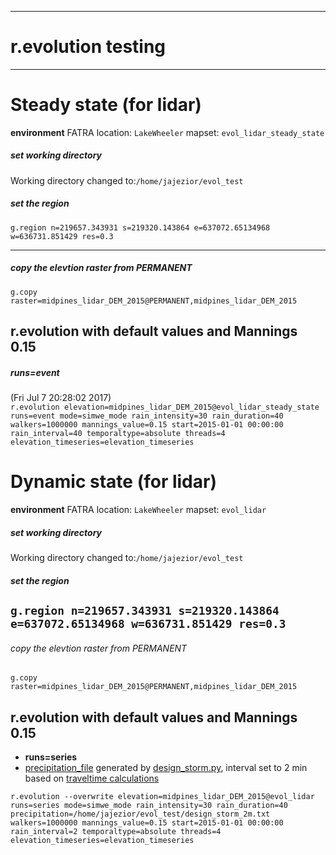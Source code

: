 ---------------------------
# r.evolution testing
---------------------------
# Steady state (for lidar)

**environment**
FATRA
location: `LakeWheeler`
mapset: `evol_lidar_steady_state`
##### set working directory
Working directory changed to:`/home/jajezior/evol_test` 
##### set the region
`g.region n=219657.343931 s=219320.143864 e=637072.65134968 w=636731.851429 res=0.3`

----------------------------
##### copy the elevtion raster from PERMANENT
`g.copy raster=midpines_lidar_DEM_2015@PERMANENT,midpines_lidar_DEM_2015`

## r.evolution with default values and Mannings 0.15
##### runs=event
(Fri Jul  7 20:28:02 2017)                                                      
`r.evolution elevation=midpines_lidar_DEM_2015@evol_lidar_steady_state runs=event mode=simwe_mode rain_intensity=30 rain_duration=40 walkers=1000000 mannings_value=0.15 start=2015-01-01 00:00:00 rain_interval=40 temporaltype=absolute threads=4 elevation_timeseries=elevation_timeseries`
# Dynamic state (for lidar)

**environment**
FATRA
location: `LakeWheeler`
mapset: `evol_lidar`
##### set working directory
Working directory changed to:`/home/jajezior/evol_test` 
##### set the region
`g.region n=219657.343931 s=219320.143864 e=637072.65134968 w=636731.851429 res=0.3`
----------------------------
###### copy the elevtion raster from PERMANENT

`g.copy raster=midpines_lidar_DEM_2015@PERMANENT,midpines_lidar_DEM_2015`

## r.evolution with default values and Mannings 0.15
* **runs=series**
* [precipitation_file](https://github.com/inioslawa/landscape_evolution/blob/master/Inia/design_storm/design_storms/design_storm_2m.txt) generated by [design_storm.py](https://github.com/inioslawa/landscape_evolution/blob/master/Inia/design_storm/design_storm.py), interval set to 2 min based on [traveltime calculations](https://github.com/inioslawa/landscape_evolution/blob/master/Inia/testing/traveltime_lidar.md)
                                                     
                                       
`r.evolution --overwrite elevation=midpines_lidar_DEM_2015@evol_lidar runs=series mode=simwe_mode rain_intensity=30 rain_duration=40 precipitation=/home/jajezior/evol_test/design_storm_2m.txt walkers=1000000 mannings_value=0.15 start=2015-01-01 00:00:00 rain_interval=2 temporaltype=absolute threads=4 elevation_timeseries=elevation_timeseries`
